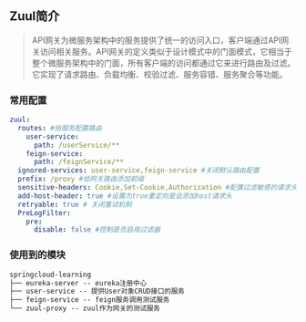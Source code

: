 ## Zuul简介
>API网关为微服务架构中的服务提供了统一的访问入口，客户端通过API网关访问相关服务。API网关的定义类似于设计模式中的门面模式，它相当于整个微服务架构中的门面，所有客户端的访问都通过它来进行路由及过滤。它实现了请求路由、负载均衡、校验过滤、服务容错、服务聚合等功能。

### 常用配置
```yaml
zuul:
  routes: #给服务配置路由
    user-service:
      path: /userService/**
    feign-service:
      path: /feignService/**
  ignored-services: user-service,feign-service #关闭默认路由配置
  prefix: /proxy #给网关路由添加前缀
  sensitive-headers: Cookie,Set-Cookie,Authorization #配置过滤敏感的请求头信息，设置为空就不会过滤
  add-host-header: true #设置为true重定向是会添加host请求头
  retryable: true # 关闭重试机制
  PreLogFilter:
    pre:
      disable: false #控制是否启用过滤器
```

### 使用到的模块

```xml
springcloud-learning
├── eureka-server -- eureka注册中心
├── user-service -- 提供User对象CRUD接口的服务
├── feign-service -- feign服务调用测试服务
└── zuul-proxy -- zuul作为网关的测试服务
```
